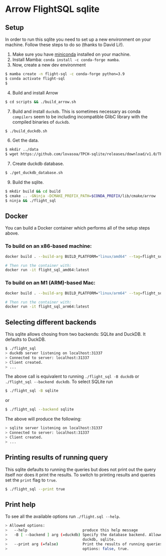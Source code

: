 # Arrow FlightSQL sqlite

## Setup

In order to run this sqlite you need to set up a new environment on your machine. 
Follow these steps to do so (thanks to David Li!).

1. Make sure you have [miniconda](https://docs.conda.io/en/latest/miniconda.html) installed on your machine. 
2. Install Mamba: `conda install -c conda-forge mamba`.
3. Now, create a new dev environment
```bash
$ mamba create -n flight-sql -c conda-forge python=3.9
$ conda activate flight-sql
$ 
```
4. Build and install Arrow
```bash
$ cd scripts && ./build_arrow.sh
```
7. Build and install `duckdb`. This is sometimes necessary as conda `compilers` 
seem to be including incompatible GlibC library with the compiled binaries
of `duckdb`.
```bash
$ ./build_duckdb.sh
```
6. Get the data.
```bash
$ mkdir ../data
$ wget https://github.com/lovasoa/TPCH-sqlite/releases/download/v1.0/TPC-H-small.db -O ../data/TPC-H-small.db
```
7. Create duckdb database.
```bash
$ ./get_duckdb_database.sh
```
9. Build the sqlite.
```bash
$ mkdir build && cd build
$ cmake .. -GNinja -DCMAKE_PREFIX_PATH=$CONDA_PREFIX/lib/cmake/arrow
$ ninja && ./flight_sql
```

## Docker
You can build a Docker container which performs all of the setup steps above.   

### To build on an x86-based machine:
```bash
docker build . --build-arg BUILD_PLATFORM="linux/amd64" --tag=flight_sql_amd64:latest

# Then run the container with:
docker run -it flight_sql_amd64:latest
```

### To build on an M1 (ARM)-based Mac:
```bash
docker build . --build-arg BUILD_PLATFORM="linux/arm64" --tag=flight_sql_arm64:latest

# Then run the container with:
docker run -it flight_sql_arm64:latest
```

## Selecting different backends
This sqlite allows chosing from two backends: SQLite and DuckDB. It defaults to DuckDB.

```bash
$ ./flight_sql
> duckdb server listening on localhost:31337
> Connected to server: localhost:31337
> Client created.
> ...
```

The above call is equivalent to running `./flight_sql -B duckdb` or `./flight_sql --backend duckdb`. To select SQLite run

```bash
$ ./flight_sql -B sqlite
```
or 
```bash
$ ./flight_sql --backend sqlite
```
The above will produce the following:

```bash
> sqlite server listening on localhost:31337
> Connected to server: localhost:31337
> Client created.
> ...
```

## Printing results of running query
This sqlite defaults to running the queries but does not print out
the query itself nor does it print the results. To switch to printing
results and queries set the `print` flag to `true`.

```bash
$ ./flight_sql --print true
```

## Print help
To see all the available options run `./flight.sql --help`.

```bash
> Allowed options:
>   --help                         produce this help message
>   -B [ --backend ] arg (=duckdb) Specify the database backend. Allowed options:
>                                  duckdb, sqlite.
>   --print arg (=false)           Print the results of running queries. Allowed 
>                                  options: false, true.
```